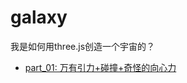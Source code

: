 # galaxy
我是如何用three.js创造一个宇宙的？

- [part_01: 万有引力+碰撞+奇怪的向心力](http://fritx.github.io/galaxy/part_01/)
